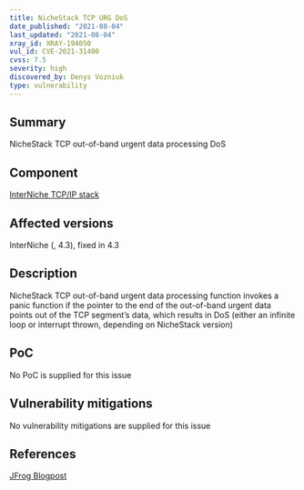 ```yaml
---
title: NicheStack TCP URG DoS
date_published: "2021-08-04"
last_updated: "2021-08-04"
xray_id: XRAY-194050
vul_id: CVE-2021-31400
cvss: 7.5
severity: high
discovered_by: Denys Vozniuk
type: vulnerability
---
```

## Summary
NicheStack TCP out-of-band urgent data processing DoS

## Component

[InterNiche TCP/IP stack](https://www.hcc-embedded.com/products/networking/tcpip-applications)

## Affected versions

InterNiche (, 4.3), fixed in 4.3

## Description

NicheStack TCP out-of-band urgent data processing function invokes a panic function if the pointer to the end of the out-of-band urgent data points out of the TCP segment’s data, which results in DoS (either an infinite loop or interrupt thrown, depending on NicheStack version)

## PoC

No PoC is supplied for this issue

## Vulnerability mitigations

No vulnerability mitigations are supplied for this issue

## References

[JFrog Blogpost](https://jfrog.com/blog/infrahalt-14-new-security-vulnerabilities-found-in-nichestack/)

